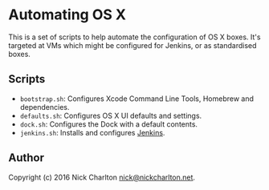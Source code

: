 # Automating OS X

This is a set of scripts to help automate the configuration of OS X boxes. It's
targeted at VMs which might be configured for Jenkins, or as standardised
boxes.

## Scripts

* `bootstrap.sh`: Configures Xcode Command Line Tools, Homebrew and
  dependencies.
* `defaults.sh`: Configures OS X UI defaults and settings.
* `dock.sh`: Configures the Dock with a default contents.
* `jenkins.sh`: Installs and configures [Jenkins][].

## Author

Copyright (c) 2016 Nick Charlton <nick@nickcharlton.net>.

[Jenkins]: https://nickcharlton.net/posts/installing-jenkins-osx-yosemite.html
